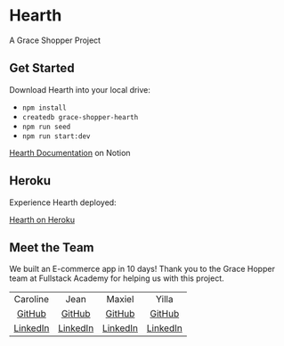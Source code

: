 # Hearth

A Grace Shopper Project

## Get Started

Download Hearth into your local drive:

- `npm install`
- `createdb grace-shopper-hearth`
- `npm run seed`
- `npm run start:dev`

<a href="https://blushing-sidewalk-9cc.notion.site/Hearth-Documentation-a5c7b81616494ac1af0678204d40b170">Hearth Documentation</a> on Notion

## Heroku

Experience Hearth deployed:

<a href='https://grace-shopper-hearth.herokuapp.com/'>Hearth on Heroku</a>

## Meet the Team

We built an E-commerce app in 10 days! Thank you to the Grace Hopper team at Fullstack Academy for helping us with this project.

<table style="text-align: center;">
<tr>
<td>Caroline</td>
<td>Jean</td>
<td>Maxiel</td>
<td>Yilla</td>
</tr>
<tr>
<td><a href="https://github.com/spieziocaroline">GitHub</a></td>
<td><a href="https://github.com/chow1111">GitHub</a></td>
<td><a href="https://github.com/MaxielMrvaljevic">GitHub</a></td>
<td><a href="https://github.com/yillachen">GitHub</a></td>
</tr>
<tr>
<td><a href="https://www.linkedin.com/in/caroline-spiezio-89652a99/">LinkedIn</a></td>
<td><a href="https://www.linkedin.com/in/jean-chow/">LinkedIn</a></td>
<td><a href="https://www.linkedin.com/in/maxielmrvaljevic/">LinkedIn</a></td>
<td><a href="https://www.linkedin.com/in/yilla-chen/">LinkedIn</a></td>
</tr>
</table>
